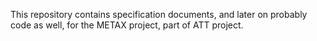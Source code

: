 This repository contains specification documents, and later on probably code
as well, for the METAX project, part of ATT project.
